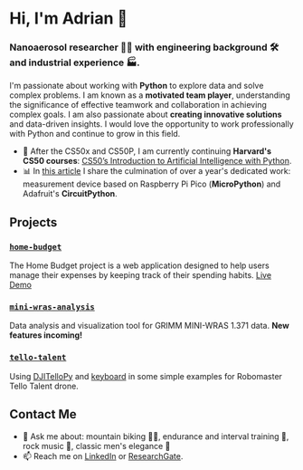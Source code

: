 # Hi, I'm Adrian 👋
### Nanoaerosol researcher 👨‍🔬 with engineering background 🛠️ and industrial experience 🏭.
I'm passionate about working with **Python** to explore data and solve complex problems. I am known as a **motivated team player**, understanding the significance of effective teamwork and collaboration in achieving complex goals. I am also passionate about **creating innovative solutions** and data-driven insights.
I would love the opportunity to work professionally with Python and continue to grow in this field.

- 🌱 After the CS50x and CS50P, I am currently continuing **Harvard's CS50 courses**: [CS50’s Introduction to Artificial Intelligence with Python](https://cs50.harvard.edu/ai/2023/).
- 📊 In [this article](https://doi.org/10.1007/s11051-023-05872-6) I share the culmination of over a year's dedicated work: measurement device based on Raspberry Pi Pico (**MicroPython**) and Adafruit's **CircuitPython**.

## Projects
### [`home-budget`](https://github.com/aokolowicz/home-budget)
The Home Budget project is a web application designed to help users manage their expenses by keeping track of their spending habits. [Live Demo](https://juzew.pythonanywhere.com)
### [`mini-wras-analysis`](https://github.com/aokolowicz/mini-wras-analysis)
Data analysis and visualization tool for GRIMM MINI-WRAS 1.371 data. **New features incoming!**
### [`tello-talent`](https://github.com/aokolowicz/tello-talent)
Using [DJITelloPy](https://github.com/damiafuentes/DJITelloPy) and [keyboard](https://github.com/boppreh/keyboard) in some simple examples for Robomaster Tello Talent drone.


## Contact Me
- 💬 Ask me about: mountain biking 🚴‍♂️, endurance and interval training 💪, rock music 🎸, classic men's elegance 👔
- 📫 Reach me on [LinkedIn](https://www.linkedin.com/in/adrianokolowicz/) or [ResearchGate](https://www.researchgate.net/profile/Adrian-Okolowicz).
